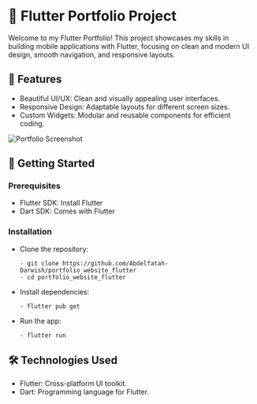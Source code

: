 # 📱 Flutter Portfolio Project

Welcome to my Flutter Portfolio! This project showcases my skills in building mobile applications with Flutter, focusing on clean and modern UI design, smooth navigation, and responsive layouts.

## 📝 Features

- Beautiful UI/UX: Clean and visually appealing user interfaces.
- Responsive Design: Adaptable layouts for different screen sizes.
- Custom Widgets: Modular and reusable components for efficient coding.

![Portfolio Screenshot](https://github.com/user-attachments/assets/d1437879-c2b2-4f7b-9960-753b3d5510da)

## 🚀 Getting Started

### Prerequisites

- Flutter SDK: Install Flutter
- Dart SDK: Comes with Flutter

### Installation

- Clone the repository:

   ```
  - git clone https://github.com/Abdelfatah-Darwish/portfolio_website_flutter
  - cd portfolio_website_flutter
   ```

- Install dependencies:

   ```
   - flutter pub get
   ```  

- Run the app:

   ```
   - flutter run
   ```

## 🛠️ Technologies Used

- Flutter: Cross-platform UI toolkit.
- Dart: Programming language for Flutter.